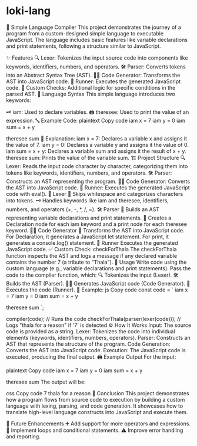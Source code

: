 # loki-lang


🌟 Simple Language Compiler
This project demonstrates the journey of a program from a custom-designed simple language to executable JavaScript. The language includes basic features like variable declarations and print statements, following a structure similar to JavaScript.

✨ Features
🔍 Lexer: Tokenizes the input source code into components like keywords, identifiers, numbers, and operators.
🛠 Parser: Converts tokens into an Abstract Syntax Tree (AST).
🧑‍💻 Code Generator: Transforms the AST into JavaScript code.
🚀 Runner: Executes the generated JavaScript code.
🧩 Custom Checks: Additional logic for specific conditions in the parsed AST.
📜 Language Syntax
This simple language introduces two keywords:

🗝️ iam: Used to declare variables.
🖨️ theresee: Used to print the value of an expression.
🔤 Example Code:
plaintext
Copy code
iam x = 7
iam y = 0
iam sum = x + y

theresee sum
📝 Explanation:
iam x = 7: Declares a variable x and assigns it the value of 7.
iam y = 0: Declares a variable y and assigns it the value of 0.
iam sum = x + y: Declares a variable sum and assigns it the result of x + y.
theresee sum: Prints the value of the variable sum.
🏗️ Project Structure
🔍 Lexer: Reads the input code character by character, categorizing them into tokens like keywords, identifiers, numbers, and operators.
🛠 Parser: Constructs an AST representing the program.
🧑‍💻 Code Generator: Converts the AST into JavaScript code.
🚀 Runner: Executes the generated JavaScript code with eval().
🔧 Lexer
🧹 Skips whitespace and categorizes characters into tokens.
🗝️ Handles keywords like iam and theresee, identifiers, numbers, and operators (+, -, *, /, =).
🛠️ Parser
🌳 Builds an AST representing variable declarations and print statements.
🔑 Creates a Declaration node for each iam keyword and a print node for each theresee keyword.
🧑‍💻 Code Generator
📝 Transforms the AST into JavaScript code.
For Declaration, it generates a JavaScript let statement.
For print, it generates a console.log() statement.
🚀 Runner
Executes the generated JavaScript code.
✅ Custom Check: checkForThala
The checkForThala function inspects the AST and logs a message if any declared variable contains the number 7 (a tribute to "Thala").
🔨 Usage
Write code using the custom language (e.g., variable declarations and print statements).
Pass the code to the compiler function, which:
🔍 Tokenizes the input (Lexer).
🛠 Builds the AST (Parser).
🧑‍💻 Generates JavaScript code (Code Generator).
🚀 Executes the code (Runner).
📝 Example:
js
Copy code
const code = `
iam x = 7
iam y = 0
iam sum = x + y

theresee sum
`;

compiler(code);  // Runs the code
checkForThala(parser(lexer(code)));  // Logs "thala for a reason" if '7' is detected
⚙️ How It Works
Input: The source code is provided as a string.
Lexer: Tokenizes the code into individual elements (keywords, identifiers, numbers, operators).
Parser: Constructs an AST that represents the structure of the program.
Code Generation: Converts the AST into JavaScript code.
Execution: The JavaScript code is executed, producing the final output.
🖨️ Example Output
For the input:

plaintext
Copy code
iam x = 7
iam y = 0
iam sum = x + y

theresee sum
The output will be:

css
Copy code
7
thala for a reason
🚀 Conclusion
This project demonstrates how a program flows from source code to execution by building a custom language with lexing, parsing, and code generation. It showcases how to translate high-level language constructs into JavaScript and execute them.

🌟 Future Enhancements
➕ Add support for more operators and expressions.
🔁 Implement loops and conditional statements.
⚠️ Improve error handling and reporting.
